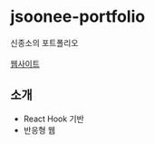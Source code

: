 # jsoonee-portfolio

신종소의 포트폴리오
<br/><br/>
[웹사이트](https://jsoonee.github.io/jsoonee-portfolio)
<br/>

## 소개
- React Hook 기반
- 반응형 웹

